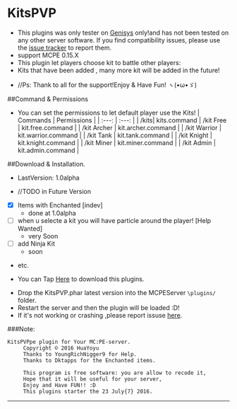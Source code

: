 # KitsPVP
* This plugins was only tester on [Genisys](https://github.com/iTXTech/Genisys) only!and has not been tested on any other server software. If you find compatibility issues, please use the [issue tracker](https://github.com/Yoyu666/KitsPVP/issue) to report them.
* support MCPE 0.15.X
* This plugin  let players choose kit to battle other players:
* Kits that have been added , many more kit will be added in the future!
- //Ps: Thank to all for the support!Enjoy & Have Fun! ヽ(•ω•ゞ)

##Command & Permissions
- You can set the permissions to let default player use the Kits!
| Commands | Permissions |
| :---: | :---: |
| /kits| kits.command
| /kit Free | kit.free.command |
| /kit Archer | kit.archer.command |
| /kit Warrior | kit.warrior.command |
| /kit Tank | kit.tank.command |
| /kit Knight | kit.knight.command |
| /kit Miner | kit.miner.command |
| /kit Admin | kit.admin.command |

##Download & Installation.
* LastVersion: 1.0alpha
-  //TODO in Future Version
 - [x] Items with Enchanted [indev]
      - done at 1.0alpha
 - [ ] when u selecte a kit you  will have particle around the player! [Help Wanted]
      - very Soon
 - [ ] add Ninja Kit
      - soon
 - etc.
* You can Tap [Here](https://github.com/Yoyu666/KitsPVP/releases) to download this plugins.
- Drop the KitsPVP<version>.phar latest version into the MCPEServer `\plugins/` folder. 
- Restart the server and then the plugin will be loaded :D!
- If it's not working or crashing ,please report issuse [here](https://github.com/Yoyu666/KitsPVP/issues).

###Note:
```
KitsPVPpe plugin for Your MC:PE-server.
     Copyright © 2016 HuaYoyu
     Thanks to YoungRichNigger9 for Help.
     Thanks to Dktapps for the Enchanted items.

     This program is free software: you are allow to recode it,
     Hope that it will be useful for your server,
     Enjoy and Have FUN!! :D
     This plugins starter the 23 July{7} 2016.
```

<hr>
